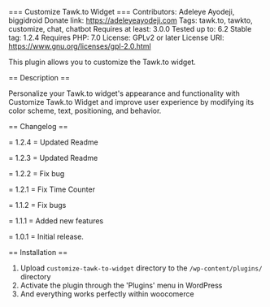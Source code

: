 === Customize Tawk.to Widget ===
Contributors: Adeleye Ayodeji, biggidroid
Donate link: https://adeleyeayodeji.com
Tags: tawk.to, tawkto, customize, chat, chatbot
Requires at least: 3.0.0
Tested up to: 6.2
Stable tag: 1.2.4
Requires PHP: 7.0
License: GPLv2 or later
License URI: https://www.gnu.org/licenses/gpl-2.0.html

This plugin allows you to customize the Tawk.to widget.

== Description ==

Personalize your Tawk.to widget's appearance and functionality with Customize Tawk.to Widget and improve user experience by modifying its color scheme, text, positioning, and behavior.

== Changelog ==

= 1.2.4 =
Updated Readme

= 1.2.3 =
Updated Readme

= 1.2.2 =
Fix bug

= 1.2.1 =
Fix Time Counter

= 1.1.2 =
Fix bugs

= 1.1.1 =
Added new features

= 1.0.1 =
Initial release.

== Installation ==

1. Upload `customize-tawk-to-widget` directory to the `/wp-content/plugins/` directory
2. Activate the plugin through the 'Plugins' menu in WordPress
3. And everything works perfectly within woocomerce
